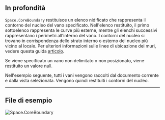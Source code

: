 ## In profondità
`Space.CoreBoundary` restituisce un elenco nidificato che rappresenta il contorno del nucleo del vano specificato. Nell'elenco restituito, il primo sottoelenco rappresenta le curve più esterne, mentre gli elenchi successivi rappresentano i perimetri all'interno del vano. I contorni del nucleo si trovano in corrispondenza dello strato interno o esterno del nucleo più vicino al locale. Per ulteriori informazioni sulle linee di ubicazione dei muri, vedere questa guida [articolo](https://help.autodesk.com/view/RVT/2024/ITA/?guid=GUID-0BB62832-36DD-4E06-A9D4-EE98CE0FCF89).

Se viene specificato un vano non delimitato o non posizionato, viene restituito un valore null.

Nell'esempio seguente, tutti i vani vengono raccolti dal documento corrente e dalla vista selezionata. Vengono quindi restituiti i contorni del nucleo.

___
## File di esempio

![Space.CoreBoundary](./Revit.Elements.Space.CoreBoundary_img.jpg)
